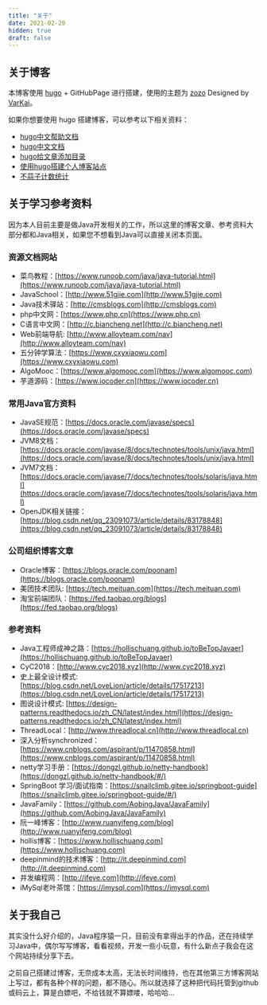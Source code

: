 ```yaml
---
title: "关于"
date: 2021-02-20
hidden: true
draft: false
---
```

## 关于博客
本博客使用 [hugo](https://gohugo.io) + GitHubPage 进行搭建，使用的主题为 [zozo](https://github.com/varkai/hugo-theme-zozo) Designed by [VarKai](https://www.varkai.com)。
 
如果你想要使用 hugo 搭建博客，可以参考以下相关资料：
- [hugo中文帮助文档](https://hugo.aiaide.com)
- [hugo中文文档](https://www.gohugo.org)
- [hugo给文章添加目录](https://www.ariesme.com/posts/2019/add_toc_for_hugo)
- [使用hugo搭建个人博客站点](https://blog.coderzh.com/2015/08/29/hugo)
- [不蒜子计数统计](https://busuanzi.ibruce.info)

## 关于学习参考资料
因为本人目前主要是做Java开发相关的工作，所以这里的博客文章、参考资料大部分都和Java相关，如果您不想看到Java可以直接关闭本页面。

### 资源文档网站
- 菜鸟教程：[https://www.runoob.com/java/java-tutorial.html](https://www.runoob.com/java/java-tutorial.html)
- JavaSchool：[http://www.51gjie.com](http://www.51gjie.com)
- Java技术驿站：[http://cmsblogs.com](http://cmsblogs.com)
- php中文网：[https://www.php.cn](https://www.php.cn)
- C语言中文网：[http://c.biancheng.net](http://c.biancheng.net)
- Web前端导航: [http://www.alloyteam.com/nav](http://www.alloyteam.com/nav)
- 五分钟学算法：[https://www.cxyxiaowu.com](https://www.cxyxiaowu.com)
- AlgoMooc：[https://www.algomooc.com](https://www.algomooc.com)
- 芋道源码：[https://www.iocoder.cn](https://www.iocoder.cn)

### 常用Java官方资料
- JavaSE规范：[https://docs.oracle.com/javase/specs](https://docs.oracle.com/javase/specs)
- JVM8文档：[https://docs.oracle.com/javase/8/docs/technotes/tools/unix/java.html](https://docs.oracle.com/javase/8/docs/technotes/tools/unix/java.html)
- JVM7文档：[https://docs.oracle.com/javase/7/docs/technotes/tools/solaris/java.html](https://docs.oracle.com/javase/7/docs/technotes/tools/solaris/java.html)
- OpenJDK相关链接：[https://blog.csdn.net/qq_23091073/article/details/83178848](https://blog.csdn.net/qq_23091073/article/details/83178848)


### 公司组织博客文章
- Oracle博客：[https://blogs.oracle.com/poonam](https://blogs.oracle.com/poonam)
- 美团技术团队: [https://tech.meituan.com](https://tech.meituan.com)
- 淘宝前端团队：[https://fed.taobao.org/blogs](https://fed.taobao.org/blogs)


### 参考资料
- Java工程师成神之路：[https://hollischuang.github.io/toBeTopJavaer](https://hollischuang.github.io/toBeTopJavaer)
- CyC2018：[http://www.cyc2018.xyz](http://www.cyc2018.xyz)
- 史上最全设计模式: [https://blog.csdn.net/LoveLion/article/details/17517213](https://blog.csdn.net/LoveLion/article/details/17517213)
- 图说设计模式: [https://design-patterns.readthedocs.io/zh_CN/latest/index.html](https://design-patterns.readthedocs.io/zh_CN/latest/index.html)
- ThreadLocal：[http://www.threadlocal.cn](http://www.threadlocal.cn)
- 深入分析synchronized：[https://www.cnblogs.com/aspirant/p/11470858.html](https://www.cnblogs.com/aspirant/p/11470858.html)
- netty学习手册：[https://dongzl.github.io/netty-handbook](https://dongzl.github.io/netty-handbook/#/)
- SpringBoot 学习/面试指南：[https://snailclimb.gitee.io/springboot-guide](https://snailclimb.gitee.io/springboot-guide/#/)
- JavaFamily：[https://github.com/AobingJava/JavaFamily](https://github.com/AobingJava/JavaFamily)
- 阮一峰博客：[http://www.ruanyifeng.com/blog](http://www.ruanyifeng.com/blog)
- hollis博客：[https://www.hollischuang.com](https://www.hollischuang.com)
- deepinmind的技术博客：[http://it.deepinmind.com](http://it.deepinmind.com)
- 并发编程网：[http://ifeve.com](http://ifeve.com)
- iMySql老叶茶馆：[https://imysql.com](https://imysql.com)

## 关于我自己
其实没什么好介绍的，Java程序猿一只，目前没有拿得出手的作品，还在持续学习Java中，偶尔写写博客，看看视频，开发一些小玩意，有什么新点子我会在这个网站持续分享下去。

之前自己搭建过博客，无奈成本太高，无法长时间维持，也在其他第三方博客网站上写过，都有各种个样的问题，都不随心。所以就选择了这种把代码托管到github或码云上，算是白嫖吧，不给钱就不算嫖喽，哈哈哈...



